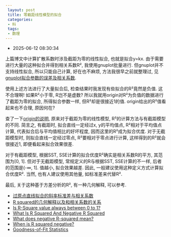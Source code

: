 ```yaml
---
 layout: post
 title: 零截距线性模型的拟合
 categories:
 - 科
 tags:
 - 数理
---
```


- 2025-06-12 08:30:34

上篇博文中计算扩散系数时涉及截距为零的线性拟合, 也就是拟合y=kx. 由于需要进行大量的这种拟合并得到相关系数R², 我使用gnuplot批量进行. 但gnuplot并不支持线性拟合, 所以只能自己计算, 好在也不麻烦, 方法我很早之前就整理过, 见[gnuplot拟合参数的误差及相关系数](https://jerkwin.github.io/2015/01/09/gnuplot拟合参数的误差及相关系数).

使用上述方法进行了大量拟合后, 检查结果时我发现有些拟合的R²竟然是负值. 这不合理啊! 如果R²小于零, R岂不是虚数? 所以我就用origin对R²为负值的数据进行了截距为零的拟合, 所得拟合参数一样, 但R²却是很接近1的值. origin给出的R²值看起来也不合理, 原因何在?

查了一下[origin的说明](https://www.originlab.com/doc/zh/Quick-Help/R-Square-in-Fixed-Intercept), 原来对于截距为零的线性模型, R²的计算方法与有截距模型的不同. 简言之, 有截距时, 拟合直线一定经过x, y的平均值点, R²相对于平均值点计算, 代表拟合后与平均值相比的好坏程度, 因而这里的R²成为拟合优度. 对于无截距模型时, 则拟合直线一定经过零点, R²要相对于零点进行计算, 这样得到的R²就会很接近1, 即便看起来拟合效果很差.

对于有截距模型, 根据SST, SSE计算的拟合优度R²确实是相关系数R的平方, 其范围为[0, 1]. 但对于无截距模型, 常规定义的R与根据SST, SSE计算的不一样, 后者的范围是(-∞, 1]. 值越小, 拟合效果越差. 因此, 一般建议使用这种定义方式计算拟合优度R². 当然, 也有人建议使用其他量, 如标准差来代替R².

最后, 关于这种基于方差分析的R², 有一种几何解释, 可以参考.

- [过原点直线拟合的斜率标准差与相关系数](https://dxwl.bnu.edu.cn/CN/Y2002/V21/I5/30)
- [R squared的几何解释以及和相关系数的关系](https://blog.csdn.net/S_o_l_o_n/article/details/111301740)
- [Is R-Square value always between 0 to 1?](https://medium.com/@saishruthi.tn/is-r-sqaure-value-always-between-0-to-1-36a8d17807d1)
- [What Is R Squared And Negative R Squared](http://www.fairlynerdy.com/what-is-r-squared)
- [What does negative R-squared mean?](https://stats.stackexchange.com/questions/183265/what-does-negative-r-squared-mean)
- [When is R squared negative?](https://stats.stackexchange.com/questions/12900/when-is-r-squared-negative)
- [Goodness-of-Fit Statistics](https://web.maths.unsw.edu.au/~adelle/Garvan/Assays/GoodnessOfFit.htm)

